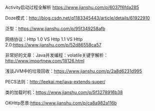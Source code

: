Activity启动过程全解析  https://www.jianshu.com/p/6037f6fda285

Doze模式：http://blog.csdn.net/q1183345443/article/details/61922910

泛型：https://www.jianshu.com/p/95f349258afb

网络协议：Http 1.0 VS  Http 1.1  VS  Http 2.0:https://www.jianshu.com/p/52d86558ca57

非常好的文章：Java并发编程：volatile关键字解析：http://www.importnew.com/18126.html

浅谈JVM中的垃圾回收：https://www.jianshu.com/p/2a8d6231d995

PECS法则：http://leekai.me/java-extends-super/

类的加载时机：https://www.jianshu.com/p/5f3278916b38

OKHttp愿景:https://www.jianshu.com/p/ca8a982a116b
